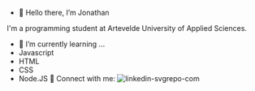 - 👋 Hello there, I’m Jonathan

I'm a programming student at Artevelde University of Applied Sciences.
- 🌱 I’m currently learning ...
- Javascript
- HTML
- CSS
- Node.JS 
🤝 Connect with me:
![linkedin-svgrepo-com](https://github.com/pgm-jonadeba/pgm-jonadeba/assets/145540979/a8f04724-186e-44ca-8eed-9f02dbec68a1)
